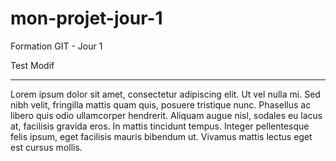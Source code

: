 # mon-projet-jour-1
Formation GIT - Jour 1

Test Modif

 ---
Lorem ipsum dolor sit amet, consectetur adipiscing elit. Ut vel nulla mi. Sed nibh velit, fringilla mattis quam quis, posuere tristique nunc. Phasellus ac libero quis odio ullamcorper hendrerit. Aliquam augue nisl, sodales eu lacus at, facilisis gravida eros. In mattis tincidunt tempus. Integer pellentesque felis ipsum, eget facilisis mauris bibendum ut. Vivamus mattis lectus eget est cursus mollis.
